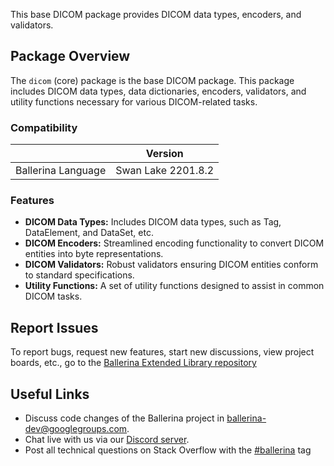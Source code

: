 This base DICOM package provides DICOM data types, encoders, and validators.

## Package Overview

The `dicom` (core) package is the base DICOM package. This package includes DICOM data types, data dictionaries, encoders, validators, and utility functions necessary for various DICOM-related tasks.

### Compatibility

|                    | Version            |
| ------------------ | ------------------ |
| Ballerina Language | Swan Lake 2201.8.2 |

### Features

- **DICOM Data Types:** Includes DICOM data types, such as Tag, DataElement, and DataSet, etc.
- **DICOM Encoders:** Streamlined encoding functionality to convert DICOM entities into byte representations.
- **DICOM Validators:** Robust validators ensuring DICOM entities conform to standard specifications.
- **Utility Functions:** A set of utility functions designed to assist in common DICOM tasks.

## Report Issues

To report bugs, request new features, start new discussions, view project boards, etc., go to the [Ballerina Extended Library repository](https://github.com/ballerina-platform/ballerina-extended-library)

## Useful Links

- Discuss code changes of the Ballerina project in [ballerina-dev@googlegroups.com](mailto:ballerina-dev@googlegroups.com).
- Chat live with us via our [Discord server](https://discord.gg/ballerinalang).
- Post all technical questions on Stack Overflow with the [#ballerina](https://stackoverflow.com/questions/tagged/ballerina) tag
